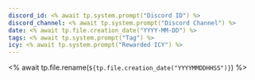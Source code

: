 ```yaml
---
discord_id: <% await tp.system.prompt("Discord ID") %>
discord_channel: <% await tp.system.prompt("Discord Channel") %>
date: <% await tp.file.creation_date("YYYY-MM-DD") %>
tags: <% await tp.system.prompt("Tag") %>
icy: <% await tp.system.prompt("Rewarded ICY") %>
---
```


<% await tp.file.rename(`${tp.file.creation_date("YYYYMMDDHHSS")}`) %>